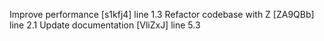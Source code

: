Improve performance [s1kfj4] line 1.3
Refactor codebase with Z [ZA9QBb] line 2.1
Update documentation [VliZxJ] line 5.3
